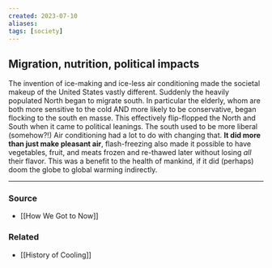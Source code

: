 ```yaml
---
created: 2023-07-10
aliases: 
tags: [society]
---
```


## Migration, nutrition, political impacts

The invention of ice-making and ice-less air conditioning made the societal makeup of the United States vastly different. Suddenly the heavily populated North began to migrate south. In particular the elderly, whom are both more sensitive to the cold AND more likely to be conservative, began flocking to the south en masse. This effectively flip-flopped the North and South when it came to political leanings. The south used to be more liberal (somehow?!) Air conditioning had a lot to do with changing that. **It did more than just make pleasant air**, flash-freezing also made it possible to have vegetables, fruit, and meats frozen and re-thawed later without losing _all_ their flavor. This was a benefit to the health of mankind, if it did (perhaps) doom the globe to global warming indirectly.

****
### Source
- [[How We Got to Now]]

### Related
- [[History of Cooling]]
 
